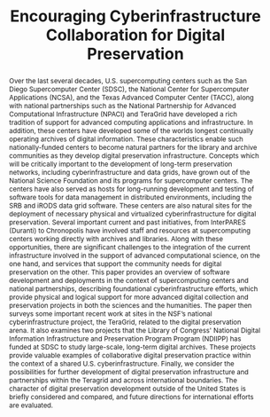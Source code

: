 ---
abstract: 'Over the last several decades, U.S. supercomputing centers such as the
  San Diego Supercomputer Center (SDSC), the National Center for Supercomputer Applications
  (NCSA), and the Texas Advanced Computer Center (TACC), along with national partnerships
  such as the National Partnership for Advanced Computational Infrastructure (NPACI)
  and TeraGrid have developed a rich tradition of support for advanced computing applications
  and infrastructure. In addition, these centers have developed some of the worlds
  longest continually operating archives of digital information. These characteristics
  enable such nationally-funded centers to become natural partners for the library
  and archive communities as they develop digital preservation infrastructure. Concepts
  which will be critically important to the development of long-term preservation
  networks, including cyberinfrastructure and data grids, have grown out of the National
  Science Foundation and its programs for supercomputer centers. The centers have
  also served as hosts for long-running development and testing of software tools
  for data management in distributed environments, including the SRB and iRODS data
  grid software. These centers are also natural sites for the deployment of necessary
  physical and virtualized cyberinfrastructure for digital preservation. Several important
  current and past initiatives, from InterPARES (Duranti) to Chronopolis have involved
  staff and resources at supercomputing centers working directly with archives and
  libraries.

  Along with these opportunities, there are significant challenges to the integration
  of the current infrastructure involved in the support of advanced computational
  science, on the one hand, and services that support the community needs for digital
  preservation on the other. This paper provides an overview of software development
  and deployments in the context of supercomputing centers and national partnerships,
  describing foundational cyberinfrastructure efforts, which provide physical and
  logical support for more advanced digital collection and preservation projects in
  both the sciences and the humanities. The paper then surveys some important recent
  work at sites in the NSF’s national cyberinfrastructure project, the TeraGrid, related
  to the digital preservation arena. It also examines two projects that the Library
  of Congress'' National Digital Information Infrastructure and Preservation Program
  Program (NDIIPP) has funded at SDSC to study large-scale, long-term digital archives.
  These projects provide valuable examples of collaborative digital preservation practice
  within the context of a shared U.S. cyberinfrastructure.

  Finally, we consider the possibilities for further development of digital preservation
  infrastructure and partnerships within the Teragrid and across international boundaries.
  The character of digital preservation development outside of the United States is
  briefly considered and compared, and future directions for international efforts
  are evaluated.'
creators:
- Christopher Jordan
- Robert H. McDonald
- David Minor
- Ardys Kozbial
date: null
document_url: https://services.phaidra.univie.ac.at/api/object/o:294168/download
grand_parent: iPRES
institutions: []
keywords:
- london
landing_page_url: https://phaidra.univie.ac.at/o:294168
language: eng
layout: publication
license: CC BY-SA 3.0 AT
notes_url: null
parent: iPRES 2008
publication_type: paper
size: 47176
slides_url: null
source_name: iPRES
stream_url: null
title: Encouraging Cyberinfrastructure Collaboration for Digital Preservation
year: 2008
---